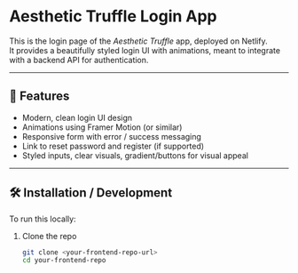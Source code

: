# Aesthetic Truffle Login App

This is the login page of the *Aesthetic Truffle* app, deployed on Netlify.  
It provides a beautifully styled login UI with animations, meant to integrate with a backend API for authentication.

---

## 🎯 Features

- Modern, clean login UI design  
- Animations using Framer Motion (or similar)  
- Responsive form with error / success messaging  
- Link to reset password and register (if supported)  
- Styled inputs, clear visuals, gradient/buttons for visual appeal  

---

## 🛠 Installation / Development

To run this locally:

1. Clone the repo  
   ```bash
   git clone <your-frontend-repo-url>
   cd your-frontend-repo
